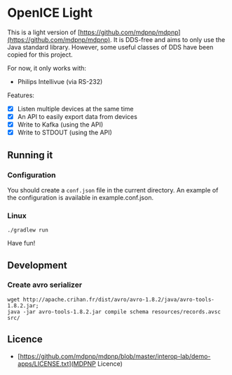# OpenICE Light

This is a light version of [https://github.com/mdpnp/mdpnp](https://github.com/mdpnp/mdpnp).
It is DDS-free and aims to only use the Java standard library. However, some useful classes of DDS have been copied for this project.

For now, it only works with:

* Philips Intellivue (via RS-232)

Features:

* [x] Listen multiple devices at the same time
* [x] An API to easily export data from devices
* [x] Write to Kafka (using the API)
* [x] Write to STDOUT (using the API)

## Running it

### Configuration

You should create a `conf.json` file in the current directory. An example of the configuration is available in example.conf.json.

### Linux

```
./gradlew run
```

Have fun!

## Development

### Create avro serializer

```
wget http://apache.crihan.fr/dist/avro/avro-1.8.2/java/avro-tools-1.8.2.jar;
java -jar avro-tools-1.8.2.jar compile schema resources/records.avsc src/
```

## Licence

* [https://github.com/mdpnp/mdpnp/blob/master/interop-lab/demo-apps/LICENSE.txt](MDPNP Licence)
